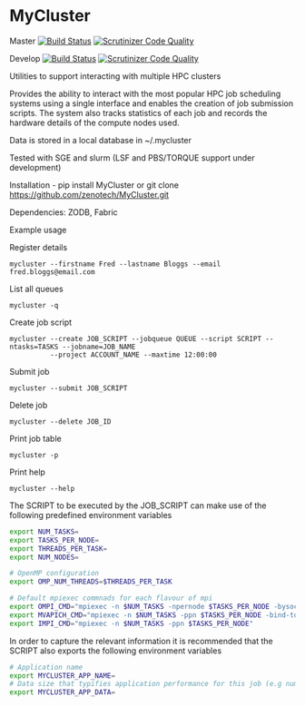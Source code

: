 MyCluster
=========
Master [![Build Status](https://travis-ci.org/zenotech/MyCluster.svg?branch=master)](https://travis-ci.org/zenotech/MyCluster) [![Scrutinizer Code Quality](https://scrutinizer-ci.com/g/zenotech/MyCluster/badges/quality-score.png?b=master)](https://scrutinizer-ci.com/g/zenotech/MyCluster/?branch=master)

Develop [![Build Status](https://travis-ci.org/zenotech/MyCluster.svg?branch=develop)](https://travis-ci.org/zenotech/MyCluster) [![Scrutinizer Code Quality](https://scrutinizer-ci.com/g/zenotech/MyCluster/badges/quality-score.png?b=master)](https://scrutinizer-ci.com/g/zenotech/MyCluster/?branch=develop)

Utilities to support interacting with multiple HPC clusters  

Provides the ability to interact with the most popular HPC job scheduling systems using a single interface 
and enables the creation of job submission scripts. The system also tracks statistics of each job and records
the hardware details of the compute nodes used.
 
Data is stored in a local database in ~/.mycluster

Tested with SGE and slurm (LSF and PBS/TORQUE support under development)

Installation - pip install MyCluster or git clone https://github.com/zenotech/MyCluster.git 

Dependencies: ZODB, Fabric

Example usage

Register details
```
mycluster --firstname Fred --lastname Bloggs --email fred.bloggs@email.com
```
List all queues
```
mycluster -q
```
Create job script
```
mycluster --create JOB_SCRIPT --jobqueue QUEUE --script SCRIPT --ntasks=TASKS --jobname=JOB_NAME 
          --project ACCOUNT_NAME --maxtime 12:00:00
```
Submit job
```
mycluster --submit JOB_SCRIPT
```
Delete job
```
mycluster --delete JOB_ID
```
Print job table
```
mycluster -p
```
Print help
```
mycluster --help
```
The SCRIPT to be executed by the JOB_SCRIPT can make use of the following predefined environment variables
```bash
export NUM_TASKS=
export TASKS_PER_NODE=
export THREADS_PER_TASK=
export NUM_NODES=

# OpenMP configuration
export OMP_NUM_THREADS=$THREADS_PER_TASK

# Default mpiexec commnads for each flavour of mpi
export OMPI_CMD="mpiexec -n $NUM_TASKS -npernode $TASKS_PER_NODE -bysocket -bind-to-socket"
export MVAPICH_CMD="mpiexec -n $NUM_TASKS -ppn $TASKS_PER_NODE -bind-to-socket"
export IMPI_CMD="mpiexec -n $NUM_TASKS -ppn $TASKS_PER_NODE"
```

In order to capture the relevant information it is recommended that the SCRIPT also exports the following
environment variables

```bash
# Application name
export MYCLUSTER_APP_NAME=
# Data size that typifies application performance for this job (e.g number of points or number of cells)
export MYCLUSTER_APP_DATA=
```

